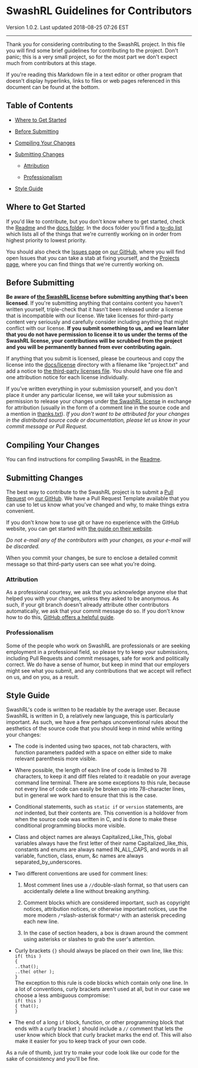 SwashRL Guidelines for Contributors
===================================

Version 1.0.2.  Last updated 2018-08-25 07:26 EST

---

Thank you for considering contributing to the SwashRL project.  In this file
you will find some brief guidelines for contributing to the project.  Don't
panic; this is a very small project, so for the most part we don't expect much
from contributors at this stage.

If you're reading this Markdown file in a text editor or other program that
doesn't display hyperlinks, links to files or web pages referenced in this
document can be found at the bottom.

## Table of Contents

* [Where to Get Started](#where-to-get-started)

* [Before Submitting](#before-submitting)

* [Compiling Your Changes](#compiling-your-changes)

* [Submitting Changes](#submitting-changes)

  * [Attribution](#attribution)

  * [Professionalism](#professionalism)

* [Style Guide](#style-guide)

## Where to Get Started

If you'd like to contribute, but you don't know where to get started, check
the [Readme] and the [docs folder].  In the docs folder you'll find a
[to-do list] which lists all of the things that we're currently working on in
order from highest priority to lowest priority.

You should also check the [Issues page] on [our GitHub], where you will find
open Issues that you can take a stab at fixing yourself, and the
[Projects page], where you can find things that we're currently working on.

## Before Submitting

**Be aware of [the SwashRL license] before submitting anything that's been
licensed**.  If you're submitting anything that contains content you haven't
written yourself, triple-check that it hasn't been released under a license
that is incompatible with our license.  We take licenses for third-party
content very seriously and carefully consider including anything that might
conflict with our license.  **If you submit something to us, and we learn
later that you do not have permission to license it to us under the terms of
the SwashRL license, your contributions will be scrubbed from the project and
you will be permanently banned from ever contributing again.**

If anything that you submit is licensed, please be courteous and copy the
license into the [docs/license] directory with a filename like "project.txt"
and add a notice to [the third-party licenses file].  You should have one file
and one attribution notice for each license individually.

If you've written everything in your submission yourself, and you don't place
it under any particular license, we will take your submission as permission to
release your changes under [the SwashRL license] in exchange for attribution
(usually in the form of a comment line in the source code and a mention in
[thanks.txt]).  _If you don't want to be attributed for your changes in the
distributed source code or documentation, please let us know in your commit
message or Pull Request._

## Compiling Your Changes

You can find instructions for compiling SwashRL in the [Readme].

## Submitting Changes

The best way to contribute to the SwashRL project is to submit a
[Pull Request] on [our GitHub].  We have a Pull Request Template available
that you can use to let us know what you've changed and why, to make things
extra convenient.

If you don't know how to use git or have no experience with the GitHub
website, you can get started with [the guide on their website].

_Do not e-mail any of the contributors with your changes, as your e-mail will
be discarded._

When you commit your changes, be sure to enclose a detailed commit message so
that third-party users can see what you're doing.

### Attribution

As a professional courtesy, we ask that you acknowledge anyone else that
helped you with your changes, unless they asked to be anonymous.  As such, if
your git branch doesn't already attribute other contributors automatically, we
ask that your commit message do so.  If you don't know how to do this,
[GitHub offers a helpful guide].

### Professionalism

Some of the people who work on SwashRL are professionals or are seeking
employment in a professional field, so please try to keep your submissions,
including Pull Requests and commit messages, safe for work and politically
correct.  We do have a sense of humor, but keep in mind that our employers
might see what you submit, and any contributions that we accept will reflect
on us, and on you, as a result.

## Style Guide

SwashRL's code is written to be readable by the average user.  Because
SwashRL is written in D, a relatively new language, this is particularly
important.  As such, we have a few perhaps unconventional rules about the
aesthetics of the source code that you should keep in mind while writing your
changes:

* The code is indented using two spaces, not tab characters, with function
parameters padded with a space on either side to make relevant parenthesis
more visible.

* Where possible, the length of each line of code is limited to 78 characters,
to keep it and diff files related to it readable on your average command
line terminal.  There are some exceptions to this rule, because not every
line of code can easily be broken up into 78-character lines, but in general
we work hard to ensure that this is the case.

* Conditional statements, such as `static if` or `version` statements, are
_not_ indented, but their contents are.  This convention is a holdover from
when the source code was written in C, and is done to make these conditional
programming blocks more visible.

* Class and object names are always Capitalized\_Like\_This, global variables
always have the first letter of their name Capitalized\_like\_this, constants
and enums are always named IN\_ALL\_CAPS, and words in all variable, function,
class, enum, &c names are always separated\_by\_underscores.

* Two different conventions are used for comment lines:

  1. Most comment lines use a `//`double-slash format, so that users can
accidentally delete a line without breaking anything.

  2. Comment blocks which are considered important, such as copyright notices,
attribution notices, or otherwise important notices, use the more modern
`/*`slash-asterisk format`*/` with an asterisk preceding each new line.

  3. In the case of section headers, a box is drawn around the comment using
asterisks or slashes to grab the user's attention.

* Curly brackets `{}` should always be placed on their own line, like this:  
`if( this )`  
`{`  
`..that();`  
`..the( other );`  
`}`  
The exception to this rule is code blocks which contain only one line.  In a
lot of conventions, curly brackets aren't used at all, but in our case we
choose a less ambiguous compromise:  
`if( this )`  
`{ that();`  
`}`

* The end of a long ``if`` block, function, or other programming block that
ends with a curly bracket ``}`` should include a ``//`` comment that lets the
user know which block that curly bracket marks the end of.  This will also
make it easier for you to keep track of your own code.

As a rule of thumb, just try to make your code look like our code for the sake
of consistency and you'll be fine.

[the SwashRL license]: ../LICENSE.TXT
[the third-party licenses file]: ../3rdparty.txt
[Readme]: ../README.MD
[docs folder]: ../docs
[to-do list]: ../docs/to-do.txt
[docs/license]: ../docs/license
[thanks.txt]: ../thanks.txt
[our GitHub]: https://github.com/swashdev/SwashRL
[Issues page]: https://github.com/swashdev/SwashRL/issues
[Projects page]: https://github.com/swashdev/SwashRL/projects
[Pull Request]: https://github.com/swashdev/SwashRL/pulls
[the guide on their website]: https://guides.github.com/activities/hello-world/
[GitHub offers a helpful guide]: https://help.github.com/articles/creating-a-commit-with-multiple-authors/
